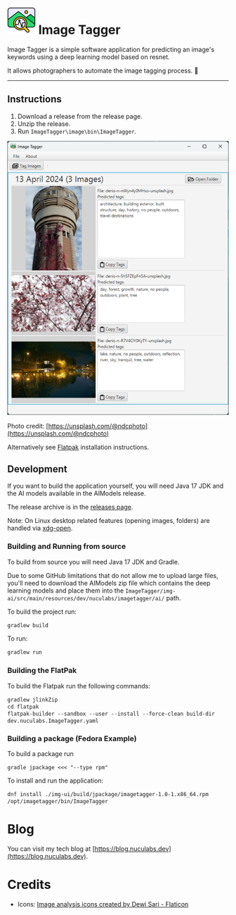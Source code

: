 # ![](./docs/image-analysis.png) Image Tagger

Image Tagger is a simple software application for predicting an image's keywords using a deep learning model based on
resnet.

It allows photographers to automate the image tagging process. 📸

---

## Instructions

1. Download a release from the release page.
2. Unzip the release.
3. Run `ImageTagger\image\bin\ImageTagger`.

![./docs/application.png](./docs/application.png)

Photo credit: [https://unsplash.com/@ndcphoto](https://unsplash.com/@ndcphoto)

Alternatively see [Flatpak](./flatpak/readme.md) installation instructions.

## Development

If you want to build the application yourself, you will need Java 17 JDK and the
AI models available in the AIModels release.

The release archive is in the [releases page](https://github.com/dnutiu/ImageTagger/releases).

Note: On Linux desktop related features (opening images, folders) are handled
via [xdg-open](https://linux.die.net/man/1/xdg-open).

### Building and Running from source

To build from source you will need Java 17 JDK and Gradle.

Due to some GitHub limitations that do not allow me to upload large files, you'll need to download the AIModels
zip file which contains the deep learning models and place them into the
`ImageTagger/img-ai/src/main/resources/dev/nuculabs/imagetagger/ai/` path.

To build the project run:

```bash
gradlew build
```

To run:

```bash
gradlew run
```

### Building the FlatPak

To build the Flatpak run the following commands:

```shell
gradlew jlinkZip
cd flatpak
flatpak-builder --sandbox --user --install --force-clean build-dir dev.nuculabs.ImageTagger.yaml
```

### Building a package (Fedora Example)

To build a package run

```shell
gradle jpackage <<< "--type rpm"
```

To install and run the application:

```shell
dnf install ./img-ui/build/jpackage/imagetagger-1.0-1.x86_64.rpm
/opt/imagetagger/bin/ImageTagger
```

# Blog

You can visit my tech blog at [https://blog.nuculabs.dev](https://blog.nuculabs.dev).

# Credits

- Icons: <a href="https://www.flaticon.com/free-icons/image-analysis" title="image analysis icons">Image analysis icons
  created by Dewi Sari - Flaticon</a>